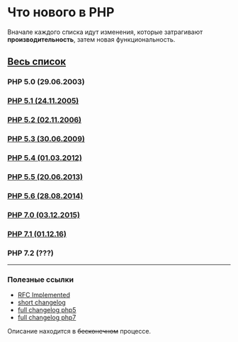 # Что нового в PHP
Вначале каждого списка идут изменения, которые затрагивают **производительность**, затем новая функциональность.

## [Весь список](versions/all.md)

### PHP 5.0 (29.06.2003)

### [PHP 5.1 (24.11.2005)](versions/5.1.md)

### [PHP 5.2 (02.11.2006)](versions/5.2.md)

### [PHP 5.3 (30.06.2009)](versions/5.3.md)

### [PHP 5.4 (01.03.2012)](versions/5.4.md)

### [PHP 5.5 (20.06.2013)](versions/5.5.md)

### [PHP 5.6 (28.08.2014)](versions/5.6.md)

### [PHP 7.0 (03.12.2015)](versions/7.0.md)
      
### [PHP 7.1 (01.12.16)](versions/7.1.md)

### PHP 7.2 (???)

---

### Полезные ссылки
* [RFC Implemented](https://wiki.php.net/rfc#implemented)
* [short changelog](http://php.net/manual/ru/doc.changelog.php)
* [full changelog php5](http://php.net/ChangeLog-5.php)
* [full changelog php7](http://php.net/ChangeLog-7.php)

Описание находится в ~~бесконечном~~ процессе.
